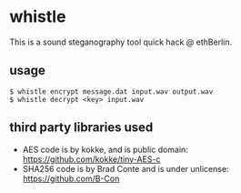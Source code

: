 
whistle
=======

This is a sound steganography tool quick hack @ ethBerlin.

usage
-----

    $ whistle encrypt message.dat input.wav output.wav
    $ whistle decrypt <key> input.wav

third party libraries used
--------------------------

- AES code is by kokke, and is public domain: https://github.com/kokke/tiny-AES-c
- SHA256 code is by Brad Conte and is under unlicense: https://github.com/B-Con
